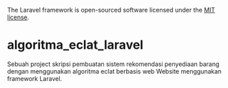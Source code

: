 The Laravel framework is open-sourced software licensed under the [MIT license](https://opensource.org/licenses/MIT).
# algoritma_eclat_laravel
Sebuah project skripsi pembuatan sistem rekomendasi penyediaan barang dengan menggunakan algoritma eclat berbasis web
Website menggunakan framework Laravel.
